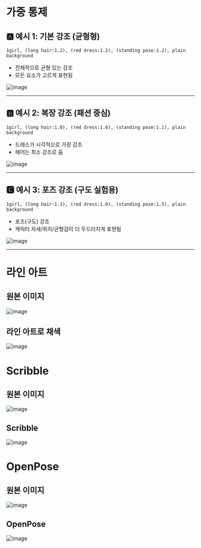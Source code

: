 # 가중 통제

## 🅰️ 예시 1: 기본 강조 (균형형)

`1girl, (long hair:1.2), (red dress:1.2), (standing pose:1.2), plain background`
- 전체적으로 균형 있는 강조  
- 모든 요소가 고르게 표현됨

![image](https://github.com/Choi5903/AI_Project_2025_01/blob/main/Image/0327/Basic.png?raw=true)

---

## 🅱️ 예시 2: 복장 강조 (패션 중심)
`1girl, (long hair:1.0), (red dress:1.6), (standing pose:1.1), plain background`
- 드레스가 시각적으로 가장 강조  
- 헤어는 최소 강조로 둠

![image](https://github.com/Choi5903/AI_Project_2025_01/blob/main/Image/0327/Dress.png?raw=true)

---

## 🅲 예시 3: 포즈 강조 (구도 실험용)
`1girl, (long hair:1.1), (red dress:1.0), (standing pose:1.5), plain background`

- 포즈(구도) 강조  
- 캐릭터 자세/위치/균형감이 더 두드러지게 표현됨

![image](https://github.com/Choi5903/AI_Project_2025_01/blob/main/Image/0327/Pose.png?raw=true)

---

# 라인 아트

## 원본 이미지
![image](https://github.com/Choi5903/AI_Project_2025_01/blob/main/Image/0327/71993d7eb02473dc809b85c4eab777f6.jpg?raw=true)

## 라인 아트로 채색
![image](https://github.com/Choi5903/AI_Project_2025_01/blob/main/Image/0327/00013-3165207440.png?raw=true)

# Scribble

## 원본 이미지
![image](https://raw.githubusercontent.com/Choi5903/AI_Project_2025_01/refs/heads/main/Image/0327/image.webp)

## Scribble
![image](https://github.com/Choi5903/AI_Project_2025_01/blob/main/Image/0327/00017-1316530303.png?raw=true)

# OpenPose

## 원본 이미지
![image](https://github.com/Choi5903/AI_Project_2025_01/blob/main/Image/0327/image-asset.jpeg?raw=true)

## OpenPose
![image](https://github.com/Choi5903/AI_Project_2025_01/blob/main/Image/0327/00022-3218272354.png?raw=true)